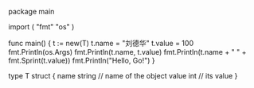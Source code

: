 package main

import (
	"fmt"
	"os"
)

func main() {
	t := new(T)
	t.name = "刘德华"
	t.value = 100
	fmt.Println(os.Args)
	fmt.Println(t.name, t.value)
	fmt.Println(t.name + "    " + fmt.Sprint(t.value))
	fmt.Println("Hello, Go!")
}

type T struct {
	name  string // name of the object
	value int    // its value
}
